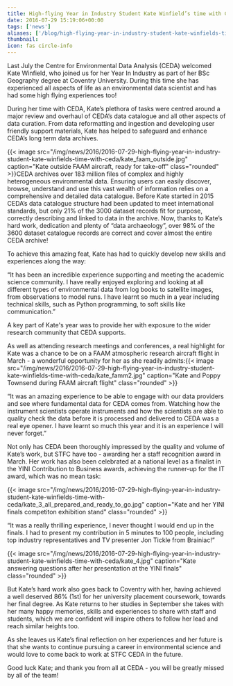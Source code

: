 ```yaml
---
title: High-flying Year in Industry Student Kate Winfield’s time with CEDA
date: 2016-07-29 15:19:06+00:00
tags: ['news']
aliases: ['/blog/high-flying-year-in-industry-student-kate-winfields-time-with-ceda']
thumbnail: 
icon: fas circle-info
---
```

Last July the Centre for Environmental Data Analysis (CEDA) welcomed Kate Winfield, who joined us for her Year In Industry as part of her BSc Geography degree at Coventry University. During this time she has experienced all aspects of life as an environmental data scientist and has had some high flying experiences too!


During her time with CEDA, Kate’s plethora of tasks were centred around a major review and overhaul of CEDA’s data catalogue and all other aspects of data curation. From data reformatting and ingestion and developing user friendly support materials, Kate has helped to safeguard and enhance CEDA’s long term data archives.


{{< image src="/img/news/2016/2016-07-29-high-flying-year-in-industry-student-kate-winfields-time-with-ceda/kate_faam_outside.jpg"  caption="Kate outside FAAM aircraft, ready for take-off" class="rounded" >}}CEDA archives over 183 million files of complex and highly heterogeneous environmental data. Ensuring users can easily discover, browse, understand and use this vast wealth of information relies on a comprehensive and detailed data catalogue. Before Kate started in 2015 CEDA’s data catalogue structure had been updated to meet international standards, but only 21% of the 3000 dataset records fit for purpose, correctly describing and linked to data in the archive. Now, thanks to Kate’s hard work, dedication and plenty of “data archaeology”, over 98% of the 3600 dataset catalogue records are correct and cover almost the entire CEDA archive!


To achieve this amazing feat, Kate has had to quickly develop new skills and experiences along the way:


“It has been an incredible experience supporting and meeting the academic science community. I have really enjoyed exploring and looking at all different types of environmental data from log books to satellite images, from observations to model runs. I have learnt so much in a year including technical skills, such as Python programming, to soft skills like communication.”


A key part of Kate's year was to provide her with exposure to the wider research community that CEDA supports. 


As well as attending research meetings and conferences, a real highlight for Kate was a chance to be on a FAAM atmospheric research aircraft flight in March - a wonderful opportunity for her as she readily admits:{{< image src="/img/news/2016/2016-07-29-high-flying-year-in-industry-student-kate-winfields-time-with-ceda/kate_famm2.jpg"  caption="Kate and Poppy Townsend during FAAM aircraft flight" class="rounded" >}}


“It was an amazing experience to be able to engage with our data providers and see where fundamental data for CEDA comes from. Watching how the instrument scientists operate instruments and how the scientists are able to quality check the data before it is processed and delivered to CEDA was a real eye opener. I have learnt so much this year and it is an experience I will never forget.”


Not only has CEDA been thoroughly impressed by the quality and volume of Kate’s work, but STFC have too - awarding her a staff recognition award in March. Her work has also been celebrated at a national level as a finalist in the YINI Contribution to Business awards, achieving the runner-up for the IT award, which was no mean task:


{{< image src="/img/news/2016/2016-07-29-high-flying-year-in-industry-student-kate-winfields-time-with-ceda/kate_3_all_prepared_and_ready_to_go.jpg"  caption="Kate and her YINI finals competiton exhibition stand" class="rounded" >}}


“It was a really thrilling experience, I never thought I would end up in the finals. I had to present my contribution in 5 minutes to 100 people, including top industry representatives and TV presenter Jon Tickle from Brainiac!”


{{< image src="/img/news/2016/2016-07-29-high-flying-year-in-industry-student-kate-winfields-time-with-ceda/kate_4.jpg"  caption="Kate answering questions after her presentation at the YINI finals" class="rounded" >}}


But Kate’s hard work also goes back to Coventry with her, having achieved a well deserved 86% (1st) for her university placement coursework, towards her final degree. As Kate returns to her studies in September she takes with her many happy memories, skills and experiences to share with staff and students, which we are confident will inspire others to follow her lead and reach similar heights too.


As she leaves us Kate’s final reflection on her experiences and her future is that she wants to continue pursuing a career in environmental science and would love to come back to work at STFC CEDA in the future.


Good luck Kate; and thank you from all at CEDA - you will be greatly missed by all of the team!

